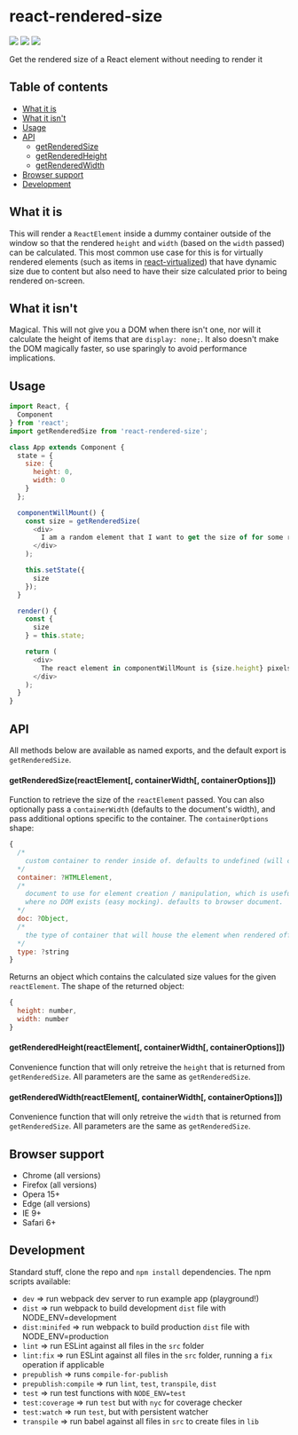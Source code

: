 # react-rendered-size

<img src="https://img.shields.io/badge/build-passing-brightgreen.svg"/>
<img src="https://img.shields.io/badge/coverage-100%25-brightgreen.svg"/>
<img src="https://img.shields.io/badge/license-MIT-blue.svg"/>

Get the rendered size of a React element without needing to render it

## Table of contents
* [What it is](#what-it-is)
* [What it isn't](#what-it-isnt)
* [Usage](#usage)
* [API](#api)
  * [getRenderedSize](#getrenderedsizereactelement-containerwidth-containeroptions)
  * [getRenderedHeight](#getrenderedsizereactelement-containerwidth-containeroptions)
  * [getRenderedWidth](#getrenderedsizereactelement-containerwidth-containeroptions)
* [Browser support](#browser-support)
* [Development](#development)

## What it is

This will render a `ReactElement` inside a dummy container outside of the window so that the rendered `height` and `width` (based on the `width` passed) can be calculated. This most common use case for this is for virtually rendered elements (such as items in [react-virtualized](https://github.com/bvaughn/react-virtualized)) that have dynamic size due to content but also need to have their size calculated prior to being rendered on-screen.

## What it isn't

Magical. This will not give you a DOM when there isn't one, nor will it calculate the height of items that are `display: none;`. It also doesn't make the DOM magically faster, so use sparingly to avoid performance implications.

## Usage

```javascript
import React, {
  Component
} from 'react';
import getRenderedSize from 'react-rendered-size';

class App extends Component {
  state = {
    size: {
      height: 0,
      width: 0
    }
  };

  componentWillMount() {
    const size = getRenderedSize(
      <div>
        I am a random element that I want to get the size of for some reason!
      </div>
    );

    this.setState({
      size
    });
  }

  render() {
    const {
      size
    } = this.state;

    return (
      <div>
        The react element in componentWillMount is {size.height} pixels tall and {size.width} pixels wide.
      </div>
    );
  }
}
```

## API

All methods below are available as named exports, and the default export is `getRenderedSize`.

#### getRenderedSize(reactElement[, containerWidth[, containerOptions]])

Function to retrieve the size of the `reactElement` passed. You can also optionally pass a `containerWidth` (defaults to the document's width), and pass additional options specific to the container. The `containerOptions` shape:

```javascript
{
  /*
    custom container to render inside of. defaults to undefined (will create own element internally).
  */
  container: ?HTMLElement,
  /*
    document to use for element creation / manipulation, which is useful for test environments
    where no DOM exists (easy mocking). defaults to browser document.
  */
  doc: ?Object,
  /*
    the type of container that will house the element when rendered off-screen. defaults to 'div'.
  */
  type: ?string
}
```

Returns an object which contains the calculated size values for the given `reactElement`. The shape of the returned object:

```javascript
{
  height: number,
  width: number
}
```

#### getRenderedHeight(reactElement[, containerWidth[, containerOptions]])

Convenience function that will only retreive the `height` that is returned from `getRenderedSize`. All parameters are the same as `getRenderedSize`.

#### getRenderedWidth(reactElement[, containerWidth[, containerOptions]])

Convenience function that will only retreive the `width` that is returned from `getRenderedSize`. All parameters are the same as `getRenderedSize`.

## Browser support

* Chrome (all versions)
* Firefox (all versions)
* Opera 15+
* Edge (all versions)
* IE 9+
* Safari 6+

## Development

Standard stuff, clone the repo and `npm install` dependencies. The npm scripts available:
* `dev` => run webpack dev server to run example app (playground!)
* `dist` => run webpack to build development `dist` file with NODE_ENV=development
* `dist:minifed` => run webpack to build production `dist` file with NODE_ENV=production
* `lint` => run ESLint against all files in the `src` folder
* `lint:fix` => run ESLint against all files in the `src` folder, running a `fix` operation if applicable
* `prepublish` => runs `compile-for-publish`
* `prepublish:compile` => run `lint`, `test`, `transpile`, `dist`
* `test` => run test functions with `NODE_ENV=test`
* `test:coverage` => run `test` but with `nyc` for coverage checker
* `test:watch` => run `test`, but with persistent watcher
* `transpile` => run babel against all files in `src` to create files in `lib`
